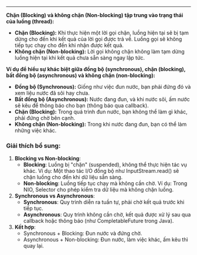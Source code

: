 
---
**Chặn (Blocking) và không chặn (Non-blocking) tập trung vào trạng thái của luồng (thread):**

- **Chặn (Blocking):** Khi thực hiện một lời gọi chặn, luồng hiện tại sẽ bị tạm dừng cho đến khi kết quả của lời gọi được trả về. Luồng gọi sẽ không tiếp tục chạy cho đến khi nhận được kết quả.
- **Không chặn (Non-blocking):** Lời gọi không chặn không làm tạm dừng luồng hiện tại khi kết quả chưa sẵn sàng ngay lập tức.

**Ví dụ để hiểu sự khác biệt giữa đồng bộ (synchronous), chặn (blocking), bất đồng bộ (asynchronous) và không chặn (non-blocking):**

- **Đồng bộ (Synchronous):** Giống như việc đun nước, bạn phải đứng đó và xem liệu nước đã sôi hay chưa.
- **Bất đồng bộ (Asynchronous):** Nước đang đun, và khi nước sôi, ấm nước sẽ kêu để thông báo cho bạn (thông báo qua callback).
- **Chặn (Blocking):** Trong quá trình đun nước, bạn không thể làm gì khác, phải đứng chờ bên cạnh.
- **Không chặn (Non-blocking):** Trong khi nước đang đun, bạn có thể làm những việc khác.
### Giải thích bổ sung:

1. **Blocking vs Non-blocking**:
    - **Blocking**: Luồng bị "chặn" (suspended), không thể thực hiện tác vụ khác. Ví dụ: Một thao tác I/O đồng bộ như InputStream.read() sẽ chặn luồng cho đến khi dữ liệu sẵn sàng.
    - **Non-blocking**: Luồng tiếp tục chạy mà không cần chờ. Ví dụ: Trong NIO, Selector cho phép kiểm tra dữ liệu mà không chặn luồng.
2. **Synchronous vs Asynchronous**:
    - **Synchronous**: Quy trình diễn ra tuần tự, phải chờ kết quả trước khi tiếp tục.
    - **Asynchronous**: Quy trình không cần chờ, kết quả được xử lý sau qua callback hoặc thông báo (như CompletableFuture trong Java).
3. **Kết hợp**:
    - Synchronous + Blocking: Đun nước và đứng chờ.
    - Asynchronous + Non-blocking: Đun nước, làm việc khác, ấm kêu thì quay lại. 